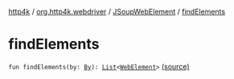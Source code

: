 [http4k](../../index.md) / [org.http4k.webdriver](../index.md) / [JSoupWebElement](index.md) / [findElements](./find-elements.md)

# findElements

`fun findElements(by: `[`By`](https://seleniumhq.github.io/selenium/docs/api/java/org/openqa/selenium/By.html)`): `[`List`](https://kotlinlang.org/api/latest/jvm/stdlib/kotlin.collections/-list/index.html)`<`[`WebElement`](https://seleniumhq.github.io/selenium/docs/api/java/org/openqa/selenium/WebElement.html)`>` [(source)](https://github.com/http4k/http4k/blob/master/http4k-testing-webdriver/src/main/kotlin/org/http4k/webdriver/JSoupWebElement.kt#L148)